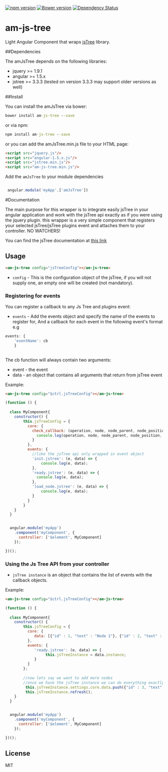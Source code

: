 
[![npm version](https://badge.fury.io/js/am-js-tree.svg)](https://badge.fury.io/js/am-js-tree)
[![Bower version](https://badge.fury.io/bo/am-js-tree.svg)](https://badge.fury.io/bo/am-js-tree)
[![Dependency Status](https://gemnasium.com/badges/github.com/avim101/am-js-tree.svg)](https://gemnasium.com/github.com/avim101/am-js-tree)
 
am-js-tree
========

Light Angular Component that wraps [jsTree] library.


##Dependencies


The amJsTree depends on the following libraries:
*   jquery >= 1.9.1
*   angular >= 1.5.x
*   jstree >= 3.3.3 (tested on version 3.3.3 may support older versions as well)


##Install


You can install the amJsTree via bower:

```bat
bower install am-js-tree --save
```

or via npm:
```bat
npm install am-js-tree --save
```


or you can add the amJsTree.min.js file to your HTML page:
```html
<script src="jquery.js"/>
<script src="angular-1.5.x.js"/>
<script src="jstree.min.js"/>
<script src="am-js-tree.min.js"/>
```

Add the `amJsTree` to your module dependencies

```javascript

 angular.module('myApp',['amJsTree'])

```

#Documentation

The main purpose for this wrapper is to integrate easily jsTree in your angular application and work 
with the jsTree api exactly as if you were using the jquery plugin.
this wrapper is a very simple component that registers your selected jsTree/jsTree plugins event and attaches them to your controller.
NO WATCHERS!

You can find the jsTree documentation at [this link]

## Usage

```html
<am-js-tree config="jsTreeConfig"></am-js-tree>
```

* `config` - This is the configuration object of the jsTree, if you will not supply one, an empty one will be created (not mandatory).


### Registering for events
You can register a callback to any Js Tree and plugins event:

* `events` - Add the events object and specify the name of the events to register for, And a callback for each event 
in the following event's format e.g  
```javascript
events: {
    'eventName': cb 
    }
    
```
The cb function will always contain two arguments: 
* event - the event
* data - an object that contains all arguments that return from jsTree event
  

Example:
```html
<am-js-tree config="$ctrl.jsTreeConfig"></am-js-tree>
```

```javascript
(function () {
    
  class MyComponent{
    constructor() {
        this.jsTreeConfig = {
          core: {
            check_callback: (operation, node, node_parent, node_position, more) => {
              console.log(operation, node, node_parent, node_position, more);
            }
          },
          events: {
            //like the jsTree api only wrapped in event object
            'init.jstree': (e, data) => {
                console.log(e, data);
            },
            'ready.jstree': (e, data) => {
              console.log(e, data);
            },
            'load_node.jstree': (e, data) => {
                console.log(e, data);
            }
          }
        }
    }
  }


  angular.module('myApp')
    .component('myComponent', {
      controller: ['$element', MyComponent]
    });

})();
```

### Using the Js Tree API from your controller 
* `jsTree instance` is an object that contains the list of events with the callback objects.

Example:
```html
<am-js-tree config="$ctrl.jsTreeConfig"></am-js-tree>
```

```javascript
(function () {
    
  class MyComponent{
    constructor() {
        this.jsTreeConfig = {
          core: {
             data: [{"id" : 1, "text" : "Node 1"}, {"id" : 2, "text" : "Node 2"}];
          },
          events: {
             'ready.jstree': (e, data) => {
                  this.jsTreeInstance = data.instance;
             }
          }
        };
        
        //now lets say we want to add more nodes
        //once we have the jsTree instance we can do everything exactly as it appears in the jsTree docs
         this.jsTreeInstance.settings.core.data.push({"id" : 3, "text" : "Node 3"}, {"id" : 4, "text" : "Node 4"});
         this.jsTreeInstance.refresh();
    }
  }


  angular.module('myApp')
    .component('myComponent', {
      controller: ['$element', MyComponent]
    });

})();
```

License
----

MIT

[jsTree]:http://www.jstree.com/
[this link]:http://www.jstree.com/api/
